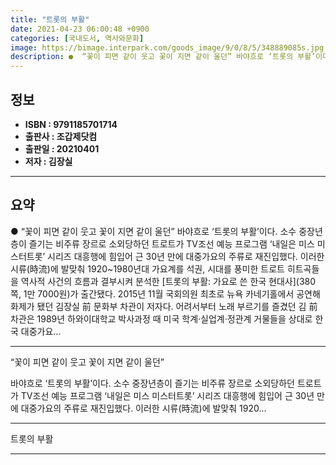 ```yaml
---
title: "트롯의 부활"
date: 2021-04-23 06:00:48 +0900
categories: [국내도서, 역사와문화]
image: https://bimage.interpark.com/goods_image/9/0/8/5/348889085s.jpg
description: ●  “꽃이 피면 같이 웃고 꽃이 지면 같이 울던” 바야흐로 ‘트롯의 부활’이다. 소수 중장년층이 즐기는 비주류 장르로 소외당하던 트로트가 TV조선 예능 프로그램 ‘내일은 미스 미스터트롯’ 시리즈 대흥행에 힘입어 근 30년 만에 대중가요의 주류로 재진입했다. 이러한 시류(時流)에 발맞춰 1920~1980
---
```


## **정보**

- **ISBN : 9791185701714**
- **출판사 : 조갑제닷컴**
- **출판일 : 20210401**
- **저자 : 김장실**

------



## **요약**

●  “꽃이 피면 같이 웃고 꽃이 지면 같이 울던” 바야흐로 ‘트롯의 부활’이다. 소수 중장년층이 즐기는 비주류 장르로 소외당하던 트로트가 TV조선 예능 프로그램 ‘내일은 미스 미스터트롯’ 시리즈 대흥행에 힘입어 근 30년 만에 대중가요의 주류로 재진입했다. 이러한 시류(時流)에 발맞춰 1920~1980년대 가요계를 석권, 시대를 풍미한 트로트 히트곡들을 역사적 사건의 흐름과 결부시켜 분석한 [트롯의 부활: 가요로 쓴 한국 현대사](380쪽, 1만 7000원)가 출간됐다.  2015년 11월 국회의원 최초로 뉴욕 카네기홀에서 공연해 화제가 됐던 김장실 前 문화부 차관이 저자다. 어려서부터 노래 부르기를 즐겼던 김 前 차관은 1989년 하와이대학교 박사과정 때 미국 학계·실업계·정관계 거물들을 상대로 한국 대중가요...

------

“꽃이 피면 같이 웃고 꽃이 지면 같이 울던”

 바야흐로 ‘트롯의 부활’이다. 소수 중장년층이 즐기는 비주류 장르로 소외당하던 트로트가 TV조선 예능 프로그램 ‘내일은 미스 미스터트롯’ 시리즈 대흥행에 힘입어 근 30년 만에 대중가요의 주류로 재진입했다. 이러한 시류(時流)에 발맞춰 1920... 

------


트롯의 부활 

------


